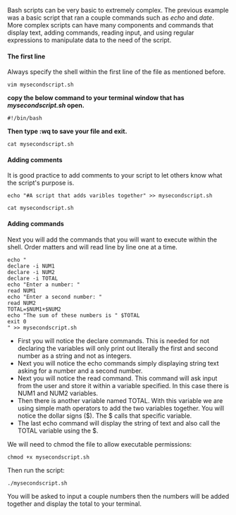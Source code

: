 Bash scripts can be very basic to extremely complex. The previous example was a basic script that ran a couple commands such as *echo* and *date*. More complex scripts can have many components and commands that display text, adding commands, reading input, and using regular expressions to manipulate data to the need of the script. 

#### The first line

Always specify the shell within the first line of the file as mentioned before.

```execute
vim mysecondscript.sh
```

**copy the below command to your terminal window that has *mysecondscript.sh* open.**

```copy
#!/bin/bash
```
**Then type :wq to save your file and exit.**

```execute
cat mysecondscript.sh
```

#### Adding comments

It is good practice to add comments to your script to let others know what the script's purpose is.

```execute
echo "#A script that adds varibles together" >> mysecondscript.sh
```

```execute
cat mysecondscript.sh
```

#### Adding commands

Next you will add the commands that you will want to execute within the shell. Order matters and will read line by line one at a time. 

```execute
echo "
declare -i NUM1
declare -i NUM2
declare -i TOTAL
echo "Enter a number: "
read NUM1
echo "Enter a second number: "
read NUM2
TOTAL=$NUM1+$NUM2
echo "The sum of these numbers is " $TOTAL
exit 0
" >> mysecondscript.sh
```

- First you will notice the declare commands. This is needed for not declaring the variables will only print out literally the first and second number as a string and not as integers. 
- Next you will notice the echo commands simply displaying string text asking for a number and a second number.
- Next you will notice the read command. This command will ask input from the user and store it within a variable specified. In this case there is NUM1 and NUM2 variables. 
- Then there is another variable named TOTAL. With this variable we are using simple math operators to add the two variables together. You will notice the dollar signs ($). The $ calls that specific variable.
- The last echo command will display the string of text and also call the TOTAL variable using the $. 

We will need to chmod the file to allow executable permissions:

```execute
chmod +x mysecondscript.sh
```

Then run the script:

```execute
./mysecondscript.sh
```

You will be asked to input a couple numbers then the numbers will be added together and display the total to your terminal. 